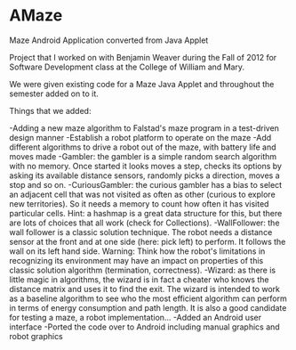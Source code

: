 AMaze
=====

Maze Android Application converted from Java Applet

Project that I worked on with Benjamin Weaver during the Fall of 2012 for Software Development class at the College of William and Mary.

We were given existing code for a Maze Java Applet and throughout the semester added on to it.

Things that we added:

-Adding a new maze algorithm to Falstad's maze program in a test-driven design manner
-Establish a robot platform to operate on the maze
-Add different algorithms to drive a robot out of the maze, with battery life and moves made
  -Gambler: the gambler is a simple random search algorithm with no memory. Once started it looks moves a step, checks its options by asking its available distance sensors, randomly picks a direction, moves a stop and so on. 
  -CuriousGambler: the curious gambler has a bias to select an adjacent cell that was not visited as often as other (curious to explore new territories). So it needs a memory to count how often it has visited particular cells. Hint: a hashmap is a great data structure for this, but there are lots of choices that all work (check for Collections). 
  -WallFollower: the wall follower is a classic solution technique. The robot needs a distance sensor at the front and at one side (here: pick left) to perform. It follows the wall on its left hand side.  Warning: Think how the robot's limitations in recognizing its environment may have an impact on properties of this classic solution algorithm (termination, correctness).
  -Wizard: as there is little magic in algorithms, the wizard is in fact a cheater who knows the distance matrix and uses it to find the exit. The wizard is intended to work as a baseline algorithm to see who the most efficient algorithm can perform in terms of energy consumption and path length. It is also a good candidate for testing a maze, a robot implementation...
-Added an Android user interface
-Ported the code over to Android including manual graphics and robot graphics



